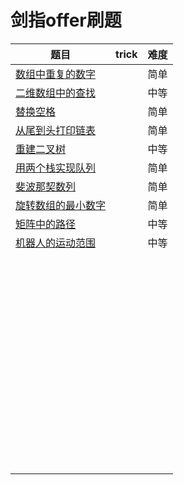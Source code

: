 # 剑指offer刷题



| 题目                                                         | trick | 难度 |
| ------------------------------------------------------------ | ----- | ---- |
| [数组中重复的数字](https://leetcode-cn.com/problems/shu-zu-zhong-zhong-fu-de-shu-zi-lcof) |       | 简单 |
| [二维数组中的查找](https://leetcode-cn.com/problems/er-wei-shu-zu-zhong-de-cha-zhao-lcof) |       | 中等 |
| [替换空格](https://leetcode-cn.com/problems/ti-huan-kong-ge-lcof) |       | 简单 |
| [从尾到头打印链表](https://leetcode-cn.com/problems/cong-wei-dao-tou-da-yin-lian-biao-lcof) |       | 简单 |
| [重建二叉树](https://leetcode-cn.com/problems/zhong-jian-er-cha-shu-lcof) |       | 中等 |
| [用两个栈实现队列](https://leetcode-cn.com/problems/yong-liang-ge-zhan-shi-xian-dui-lie-lcof) |       | 简单 |
| [斐波那契数列](https://leetcode-cn.com/problems/fei-bo-na-qi-shu-lie-lcof) |       | 简单 |
| [旋转数组的最小数字](https://leetcode-cn.com/problems/xuan-zhuan-shu-zu-de-zui-xiao-shu-zi-lcof/) |       | 简单 |
| [矩阵中的路径](https://leetcode-cn.com/problems/ju-zhen-zhong-de-lu-jing-lcof/) |       | 中等 |
| [机器人的运动范围](https://leetcode-cn.com/problems/ji-qi-ren-de-yun-dong-fan-wei-lcof/) |       | 中等 |
|                                                              |       |      |
|                                                              |       |      |
|                                                              |       |      |
|                                                              |       |      |
|                                                              |       |      |
|                                                              |       |      |
|                                                              |       |      |
|                                                              |       |      |
|                                                              |       |      |
|                                                              |       |      |
|                                                              |       |      |
|                                                              |       |      |
|                                                              |       |      |
|                                                              |       |      |
|                                                              |       |      |
|                                                              |       |      |
|                                                              |       |      |
|                                                              |       |      |
|                                                              |       |      |
|                                                              |       |      |
|                                                              |       |      |
|                                                              |       |      |
|                                                              |       |      |
|                                                              |       |      |
|                                                              |       |      |
|                                                              |       |      |
|                                                              |       |      |
|                                                              |       |      |
|                                                              |       |      |
|                                                              |       |      |
|                                                              |       |      |
|                                                              |       |      |
|                                                              |       |      |
|                                                              |       |      |
|                                                              |       |      |
|                                                              |       |      |
|                                                              |       |      |
|                                                              |       |      |
|                                                              |       |      |
|                                                              |       |      |
|                                                              |       |      |
|                                                              |       |      |
|                                                              |       |      |
|                                                              |       |      |
|                                                              |       |      |
|                                                              |       |      |
|                                                              |       |      |
|                                                              |       |      |
|                                                              |       |      |
|                                                              |       |      |
|                                                              |       |      |
|                                                              |       |      |
|                                                              |       |      |
|                                                              |       |      |
|                                                              |       |      |
|                                                              |       |      |
|                                                              |       |      |
|                                                              |       |      |
|                                                              |       |      |

